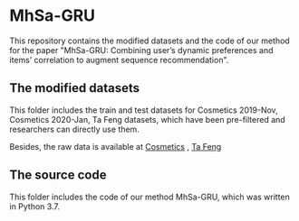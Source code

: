 # MhSa-GRU
This repository contains the modified datasets and the code of our method for the paper "MhSa-GRU: Combining user’s dynamic preferences and items’ correlation to augment sequence recommendation".

## The modified datasets
This folder includes the train and test datasets for Cosmetics 2019-Nov, Cosmetics 2020-Jan, Ta Feng datasets, which have been pre-filtered and researchers can directly use them.

Besides, the raw data is available at [Cosmetics](https://www.kaggle.com/mkechinov/ecommerce-events-history-in-cosmetics-shop) , [Ta Feng](https://www.kaggle.com/chiranjivdas09/ta-feng-grocery-dataset)

## The source code
This folder includes the code of our method MhSa-GRU, which was written in Python 3.7.
